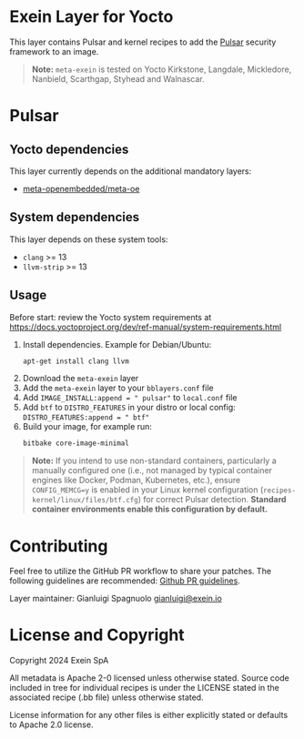 # Exein Layer for Yocto
This layer contains Pulsar and kernel recipes to add the [Pulsar](https://github.com/Exein-io/pulsar) security framework to an image.


> **Note:** `meta-exein` is tested on Yocto Kirkstone, Langdale, Mickledore, Nanbield, Scarthgap, Styhead and Walnascar.

# Pulsar

## Yocto dependencies
This layer currently depends on the additional mandatory layers:

- [meta-openembedded/meta-oe](https://github.com/openembedded/meta-openembedded)


## System dependencies
This layer depends on these system tools:
 
- `clang` >= 13
- `llvm-strip` >= 13 


## Usage
Before start: review the Yocto system requirements at 
https://docs.yoctoproject.org/dev/ref-manual/system-requirements.html

1. Install dependencies. Example for Debian/Ubuntu:
    ```bash
    apt-get install clang llvm
    ```
2. Download the `meta-exein` layer
3. Add the `meta-exein` layer to your `bblayers.conf` file
4. Add `IMAGE_INSTALL:append = " pulsar"` to `local.conf` file
5. Add `btf` to `DISTRO_FEATURES` in your distro or local config: `DISTRO_FEATURES:append = " btf"`
6. Build your image, for example run:
    ```bash
    bitbake core-image-minimal
    ```


> **Note:** If you intend to use non-standard containers, particularly a manually configured one (i.e., not managed by typical container engines like Docker, Podman, Kubernetes, etc.), ensure `CONFIG_MEMCG=y` is enabled in your Linux kernel configuration (`recipes-kernel/linux/files/btf.cfg`) for correct Pulsar detection.
**Standard container environments enable this configuration by default.**

# Contributing
Feel free to utilize the GitHub PR workflow to share your patches. The following  guidelines are recommended: [Github PR guidelines](https://docs.github.com/en/pull-requests/collaborating-with-pull-requests/proposing-changes-to-your-work-with-pull-requests/creating-a-pull-request).

Layer maintainer: Gianluigi Spagnuolo <gianluigi@exein.io>


# License and Copyright
Copyright 2024 Exein SpA

All metadata is Apache 2-0 licensed unless otherwise stated. Source code included in tree for individual recipes is under the LICENSE stated in the associated recipe (.bb file) unless otherwise stated.

License information for any other files is either explicitly stated or defaults to Apache 2.0 license.